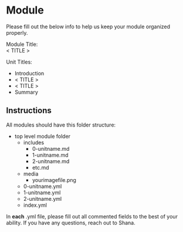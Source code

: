 # Module

Please fill out the below info to help us keep your module organized properly.

Module Title:  
< TITLE >

Unit Titles:  
- Introduction
- < TITLE >
- < TITLE >
- Summary

## Instructions

All modules should have this folder structure:

- top level module folder
  - includes
    - 0-unitname.md
    - 1-unitname.md
    - 2-unitname.md
    - etc.md
  - media
    - yourimagefile.png
  - 0-unitname.yml
  - 1-unitname.yml
  - 2-unitname.yml
  - index.yml

In **each** .yml file, please fill out all commented fields to the best of your ability. If you have any questions, reach out to Shana.
